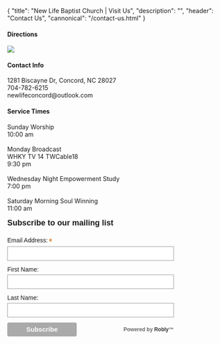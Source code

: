 {
	"title": "New Life Baptist Church | Visit Us",
	"description": "",
	"header": "Contact Us",
	"cannonical": "/contact-us.html"
}
<section class="interior-section">
	<div class="container">
		<div class="row">
			<div class="col-md-6">
				<h4>Directions</h4>
				<a href="https://www.google.com/maps/place/1281+Biscayne+Dr,+Concord,+NC+28027/@35.432919,-80.6706887,17z/data=!3m1!4b1!4m5!3m4!1s0x885405afcc75371f:0x203b9f95bfb54ed!8m2!3d35.432919!4d-80.6685">
					<img src="/images/maps.png">
				</a>
				<div class="row">
					<div class="col-xs-12">
						<h4>Contact Info</h4>
						<p>
							1281 Biscayne Dr, Concord, NC 28027
							<br>
							704-782-6215
							<br>
							newlifeconcord@outlook.com
						</p>
					</div>
				</div>
			</div>
			<div class="col-md-6">
				<h4>Service Times</h4>
				<p>Sunday Worship
					<br>10:00 am
					<br>
					<br>Monday Broadcast
					<br>WHKY TV 14 TWCable18
					<br>9:30 pm
					<br>
					<br>Wednesday Night Empowerment Study
					<br>7:00 pm
					<br>
					<br>Saturday Morning Soul Winning
					<br>11:00 am
				</p>
			</div>
			<div class="col-md-6">
					<script src='https://www.google.com/recaptcha/api.js'></script>
					<script src="//ajax.googleapis.com/ajax/libs/jquery/1.8.3/jquery.min.js"></script>
					<!-- Begin Robly Signup Form -->
					<div id="robly_embed_signup">
						<form action="https://list.robly.com/subscribe/post" method="post" id="robly_embedded_subscribe_form" name="robly_embedded_subscribe_form" class="validate" target="_blank"  novalidate="">
							<input type="hidden" name="a" value="2cc42425d529965abcc72454bb4f454b" />
							<h2>Subscribe to our mailing list</h2>
							<div class="robly_field_group"><label>Email Address:<span class="asterisk">*</span></label><input type="text" name="EMAIL" id="DATA0" class="required" autocapitalize="off" autocorrect="off" value=""></div>
							<div class="clearfix"></div>
							<div class="robly_field_group"><label>First Name:</label><input type="text" name="FNAME" id="DATA1" class="" value=""></div>
							<div class="clearfix"></div>
							<div class="robly_field_group"><label>Last Name:</label><input type="text" name="LNAME" id="DATA2" class="" value=""></div>
							<div class="clearfix"></div>
							<div class="clearfix"></div>
							<div class="clear">
								<input type="submit" value="Subscribe" name="subscribe" class="button g-recaptcha" data-sitekey="6Ld9XlUUAAAAABcR5houwBXwlA_3STKsG2SzYCVw" data-callback="robly_recaptcha_callback"/>
										<div class="power"><p>Powered by <a href="http://www.robly.com">Robly</a>&trade;</p></div>
							</div>
						</form>
					</div>
					<style type="text/css">
							#robly_embed_signup{clear:left; font:14px Helvetica,Arial,sans-serif; width: 400px; }
							#robly_embed_signup form {display:block; position:relative; text-align:left;}
							#robly_embed_signup h2 {font-weight:bold; padding:0; margin:15px 0; font-size:1.3em;}
							#robly_embed_signup input {border:1px solid #999; -webkit-appearance:none;}
							#robly_embed_signup input[type=checkbox]{-webkit-appearance:checkbox;}
							#robly_embed_signup input[type=radio]{-webkit-appearance:radio;}
							#robly_embed_signup input:focus {border-color:#333;}
							#robly_embed_signup .button {background-color: #aaa; border: 0 none; border-radius:4px; color: #FFFFFF; cursor: pointer; display: inline-block; font-size:15px; font-weight: bold; height: 32px; line-height: 32px; margin: 0 5px 10px 0; padding:0; text-align: center; text-decoration: none; vertical-align: top; white-space: nowrap; width: auto;}
							#robly_embed_signup .button:hover {background-color:#777;}
							#robly_embed_signup .slim_button {background-color: #aaa; border: 0 none; border-radius:4px; color: #FFFFFF; cursor: pointer; display: inline-block; font-size:15px; font-weight: bold; height: 32px; line-height: 32px; margin: 0 5px 10px 0; padding:0 15px; text-align: center; text-decoration: none; vertical-align: top; white-space: nowrap; width: auto;}
							#robly_embed_signup .slim_button:hover {background-color:#777;}
							#robly_embed_signup .small_meta {font-size: 11px;}
							#robly_embed_signup .nowrap {white-space:nowrap;}
							#robly_embed_signup .clear {clear:none; display:inline;visibility:visible;}
							#robly_embed_signup .robly_field_group {clear:left; position:relative; width:96%; padding-bottom:3%; min-height:50px;}
							#robly_embed_signup .size1of2 {clear:none; float:left; display:inline-block; width:46%; margin-right:4%;}
							#robly_embed_signup .size1of2 {margin-right:2%;}
							#robly_embed_signup .robly_field_group label {display:block; margin-bottom:3px; font-size: 1.0em; font-weight: 100; padding-bottom:1px;}
							#robly_embed_signup .robly_field_group input {display:block; width:100%; padding:8px 0; text-indent:2%;}
							#robly_embed_signup .robly_field_group select {display:inline-block; width:99%; padding:5px 0; margin-bottom:2px;}
							#robly_embed_signup .datefield, #robly_embed_signup .phonefield_us{padding:5px 0;}
							#robly_embed_signup .datefield input, #robly_embed_signup .phonefield_us input{display:inline; width:60px; margin:0 2px; letter-spacing:1px; text-align:left; padding:5px 0 2px 0;}
							#robly_embed_signup .phonefield_us .phonearea input, #robly_embed_signup .phonefield_us .phonedetail1 input{width:40px;}
							#robly_embed_signup .datefield .monthfield input, #robly_embed_signup .datefield .dayfield input{width:35px;}
							#robly_embed_signup .datefield label, #robly_embed_signup .phonefield_us label{display:none;}
							#robly_embed_signup .indicates-required {text-align:right; font-size:11px; margin-right:4%;}
							#robly_embed_signup .asterisk {color:#c60; font-size:150%;}
							#robly_embed_signup .robly_field_group .asterisk {position:relative;top:5px; left:2px;}
							#robly_embed_signup label {display:block; font-size:16px; padding-bottom:10px; font-weight:bold;}
							#robly_embed_signup input.email {display:block; padding:8px 0; margin:0 4% 10px 0; text-indent:5px; width:90%; min-width:130px;}
							#robly_embed_signup input.slim_email {display:inline-block; padding:8px 0; margin:0 4% 10px 0; text-indent:5px; width:60%;}
							#robly_embed_signup input.button {width:40%; margin:0 0 10px 0; min-width:90px;}
							#robly_embed_signup .robly_field_group.input_group ul {margin:0; padding:5px 0; list-style:none;}
							#robly_embed_signup .robly_field_group.input_group ul li {display:block; padding:3px 0; margin:0;}
							#robly_embed_signup .robly_field_group.input_group label {display:inline;}
							#robly_embed_signup .robly_field_group.input_group input {display:inline; width:auto; border:none;}
							#robly_embed_signup div#robly_responses {float:left; top:-1.4em; padding:0em .5em 0em .5em; overflow:hidden; width:90%;margin: 0 5%; clear: both;}
							#robly_embed_signup div.response {margin:1em 0; padding:1em .5em .5em 0; font-weight:bold; float:left; top:-1.5em; z-index:1; width:80%;}
							#robly_embed_signup #robly_error_response {display:none;}
							#robly_embed_signup #robly_success_response {color:#529214; display:none;}
							#robly_embed_signup label.error {display:block; float:none; width:auto; margin-left:1.05em; text-align:left; padding:.5em 0;}
							#robly_embedded-subscribe {clear:both; width:auto; display:block; margin:1em 0 1em 5%;}
							#robly_embed_signup #num-subscribers {font-size:1.1em;}
							#robly_embed_signup #num-subscribers span {padding:.5em; border:1px solid #ccc; margin-right:.5em; font-weight:bold;}
							#robly_embed_signup .power {postion: relative; float: right; margin-right: 16px; height:32px;}
							#robly_embed_signup #slim_power {float:none;}
							#robly_embed_signup .power p {font-size:12px; margin:0px; font-weight:bold; line-height:32px; color:#666;}
							#robly_embed_signup .power p a {text-decoration:none; font-weight:bold; color:#333;}
							#robly_embed_signup .power p a:hover {text-decoration:none; color:#000;}
							@media (max-width: 600px) {
								.g-recaptcha {transform: scale(0.77); -webkit-transform:scale(0.77); transform-origin:0 0; -webkit-transform-origin:0 0; }
							}
						/* Add your own Robly form styles to your site stylesheet or in this style block.
								We recommend moving this block and the preceding CSS link to the HEAD of your HTML file. */
					</style>
						<script>
							function robly_recaptcha_callback(token) {
									var email = $("#DATA0").val();
									if (!is_valid_email_address(email)) {
											alert("Please enter a valid email address.");
											return false;
									}
									if (!$("#DATA0").val()) {
											alert("Please fill in all required fields!");
											return false
									}
									var f = $("#robly_embedded_subscribe_form");
									f.submit();
							}
							function is_valid_email_address(emailAddress) {
									var pattern = new RegExp(/^((([a-z]|\d|[!#\$%&'\*\+\-\/=\?\^_`{\|}~]|[\u00A0-\uD7FF\uF900-\uFDCF\uFDF0-\uFFEF])+(\.([a-z]|\d|[!#\$%&'\*\+\-\/=\?\^_`{\|}~]|[\u00A0-\uD7FF\uF900-\uFDCF\uFDF0-\uFFEF])+)*)|((\x22)((((\x20|\x09)*(\x0d\x0a))?(\x20|\x09)+)?(([\x01-\x08\x0b\x0c\x0e-\x1f\x7f]|\x21|[\x23-\x5b]|[\x5d-\x7e]|[\u00A0-\uD7FF\uF900-\uFDCF\uFDF0-\uFFEF])|(\\([\x01-\x09\x0b\x0c\x0d-\x7f]|[\u00A0-\uD7FF\uF900-\uFDCF\uFDF0-\uFFEF]))))*(((\x20|\x09)*(\x0d\x0a))?(\x20|\x09)+)?(\x22)))@((([a-z]|\d|[\u00A0-\uD7FF\uF900-\uFDCF\uFDF0-\uFFEF])|(([a-z]|\d|[\u00A0-\uD7FF\uF900-\uFDCF\uFDF0-\uFFEF])([a-z]|\d|-|\.|_|~|[\u00A0-\uD7FF\uF900-\uFDCF\uFDF0-\uFFEF])*([a-z]|\d|[\u00A0-\uD7FF\uF900-\uFDCF\uFDF0-\uFFEF])))\.)+(([a-z]|[\u00A0-\uD7FF\uF900-\uFDCF\uFDF0-\uFFEF])|(([a-z]|[\u00A0-\uD7FF\uF900-\uFDCF\uFDF0-\uFFEF])([a-z]|\d|-|\.|_|~|[\u00A0-\uD7FF\uF900-\uFDCF\uFDF0-\uFFEF])*([a-z]|[\u00A0-\uD7FF\uF900-\uFDCF\uFDF0-\uFFEF])))\.?$/i);
									return pattern.test(emailAddress);
							}
						</script>
						<!-- End Robly Signup Form -->
			</div>
		</div>
	</div>
</section>
